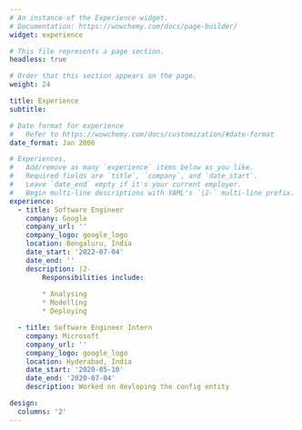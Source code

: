 ```yaml
---
# An instance of the Experience widget.
# Documentation: https://wowchemy.com/docs/page-builder/
widget: experience

# This file represents a page section.
headless: true

# Order that this section appears on the page.
weight: 24

title: Experience
subtitle:

# Date format for experience
#   Refer to https://wowchemy.com/docs/customization/#date-format
date_format: Jan 2006

# Experiences.
#   Add/remove as many `experience` items below as you like.
#   Required fields are `title`, `company`, and `date_start`.
#   Leave `date_end` empty if it's your current employer.
#   Begin multi-line descriptions with YAML's `|2-` multi-line prefix.
experience:
  - title: Software Engineer
    company: Google 
    company_url: ''
    company_logo: google_logo
    location: Bengaluru, India
    date_start: '2022-07-04'
    date_end: ''
    description: |2-
        Responsibilities include:
        
        * Analysing
        * Modelling
        * Deploying

  - title: Software Engineer Intern
    company: Microsoft
    company_url: ''
    company_logo: google_logo
    location: Hyderabad, India
    date_start: '2020-05-10'
    date_end: '2020-07-04'
    description: Worked on devloping the config entity

design:
  columns: '2'
---
```

